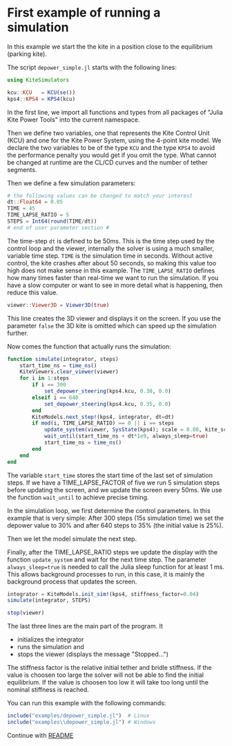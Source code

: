 # First example of running a simulation

In this example we start the the kite in a position close to the equilibrium (parking kite).

The script `depower_simple.jl` starts with the following lines:

```julia
using KiteSimulators

kcu::KCU   = KCU(se())
kps4::KPS4 = KPS4(kcu)
```
In the first line, we import all functions and types from all packages of "Julia Kite Power Tools" into the current namespace.

Then we define two variables, one that represents the Kite Control Unit (KCU) and one for the Kite Power System, using the 4-point kite model. We declare the two variables to be of the type `KCU` and the type `KPS4` to avoid the performance penalty you would get if you omit the type. What cannot be changed at runtime are the CL/CD curves and the number of tether segments.

Then we define a few simulation parameters:
```julia
# the following values can be changed to match your interest
dt::Float64 = 0.05
TIME = 45
TIME_LAPSE_RATIO = 5
STEPS = Int64(round(TIME/dt))
# end of user parameter section #
```
The time-step `dt` is defined to be 50ms. This is the time step used by the control loop and the viewer, internally the solver is using a much smaller, variable time step. `TIME` is the simulation time in seconds. Without active control, the kite crashes after about 50 seconds, so making this value too high does not make sense in this example. The `TIME_LAPSE_RATIO` defines how many times faster than real-time we want to run the simulation. If you have a slow computer or want to see in more detail what is happening, then reduce this value.

```julia
viewer::Viewer3D = Viewer3D(true)
```
This line creates the 3D viewer and displays it on the screen. If you use the parameter `false` the 3D kite is omitted which can speed up the simulation further.

Now comes the function that actually runs the simulation:
```julia
function simulate(integrator, steps)
    start_time_ns = time_ns()
    KiteViewers.clear_viewer(viewer)
    for i in 1:steps
        if i == 300
            set_depower_steering(kps4.kcu, 0.30, 0.0)
        elseif i == 640
            set_depower_steering(kps4.kcu, 0.35, 0.0)    
        end
        KiteModels.next_step!(kps4, integrator, dt=dt)
        if mod(i, TIME_LAPSE_RATIO) == 0 || i == steps
            update_system(viewer, SysState(kps4); scale = 0.08, kite_scale=3.0)
            wait_until(start_time_ns + dt*1e9, always_sleep=true)
            start_time_ns = time_ns()
        end
    end
end
```
The variable `start_time` stores the start time of the last set of simulation steps. If we have a TIME_LAPSE_FACTOR of five we run 5 simulation steps before updating the screen, and we update the screen every 50ms. We use the function `wait_until` to achieve precise timing.

In the simulation loop, we first determine the control parameters. In this example that is very simple: After 300 steps (15s simulation time) we set the depower value to 30% and after 640 steps to 35% (the initial value is 25%).

Then we let the model simulate the next step.

Finally, after the TIME_LAPSE_RATIO steps we update the display with the function `update_system` and wait for the next time step. The parameter `always_sleep=true` is needed to call the Julia sleep function for at least 1 ms. This allows background processes to run, in this case, it is mainly the background process that updates the screen.

```julia
integrator = KiteModels.init_sim!(kps4, stiffness_factor=0.04)
simulate(integrator, STEPS)

stop(viewer)
```
The last three lines are the main part of the program. It 
- initializes the integrator
- runs the simulation and
- stops the viewer (displays the message "Stopped...")

The stiffness factor is the relative initial tether and bridle stiffness. If the value is choosen too large the solver will not be able to find the initial equilibrium. If the value is choosen too low it will take too long until the nominal stiffness is reached. 

You can run this example with the following commands:
```julia
include("examples/depower_simple.jl")  # Linux
include("examples\\depower_simple.jl") # Windows
```

Continue with [README](../README.md)
